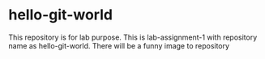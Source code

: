 # hello-git-world
This repository is for lab purpose. This is lab-assignment-1 with repository name as hello-git-world. There will be a funny image to repository
